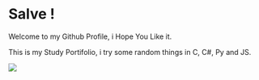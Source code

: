 # Salve !

Welcome to my Github Profile, i Hope You Like it.

This is my Study Portifolio, i try some random things in C, C#, Py and JS. 

<img src="https://steamuserimages-a.akamaihd.net/ugc/574564421344097398/523238DC382BB8C86BF70CD448D927A69AECEB17/?imw=5000&imh=5000&ima=fit&impolicy=Letterbox&imcolor=%23000000&letterbox=false.gif"  />
